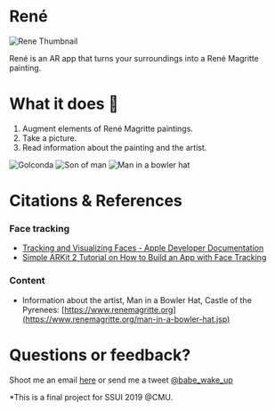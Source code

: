 # René

![Rene Thumbnail](https://p47.f4.n0.cdn.getcloudapp.com/items/lluwrk8Y/thumbnail.png?v=c220400e264cb5bc0bfe88bdfdcfd90a "Rene Thumbnail")

René is an AR app that turns your surroundings into a René Magritte painting.

# What it does 🍏
1. Augment elements of René Magritte paintings.
2. Take a picture.
3. Read information about the painting and the artist.

![Golconda](https://p47.f4.n0.cdn.getcloudapp.com/items/p9uzWNYP/Golconda.gif?v=ceb4f6ee41673cbfefeb48c7de930273) ![Son of man](https://p47.f4.n0.cdn.getcloudapp.com/items/OAuxYG7W/sonofman.gif?v=8e98e4a213e02e1f7c05bfbf4ee95818) ![Man in a bowler hat](https://p47.f4.n0.cdn.getcloudapp.com/items/YEuvLPeE/bowler.gif?v=a21e5aea92585be6b83d641c0bddf8ba)

# Citations & References
### Face tracking
* [Tracking and Visualizing Faces - Apple Developer Documentation](https://developer.apple.com/documentation/arkit/tracking_and_visualizing_faces)
* [Simple ARKit 2 Tutorial on How to Build an App with Face Tracking](https://rubygarage.org/blog/arkit-2-tutorial)

### Content
* Information about the artist, Man in a Bowler Hat, Castle of the Pyrenees: [https://www.renemagritte.org](https://www.renemagritte.org/man-in-a-bowler-hat.jsp)

# Questions or feedback?
Shoot me an email [here](mailto:haleypark.design@gmail.com) or send me a tweet [@babe_wake_up](https://twitter.com/babe_wake_up)


*This is a final project for SSUI 2019 @CMU. 
